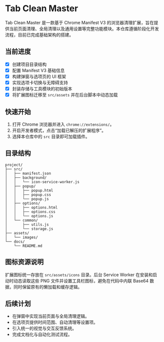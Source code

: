 # Tab Clean Master

Tab Clean Master 是一款基于 Chrome Manifest V3 的浏览器清理扩展，旨在提供当前页面清理、全局清理以及通用设置等完整功能模块。本仓库遵循阶段化开发流程，目前已完成基础架构的搭建。

## 当前进度

- [x] 创建项目目录结构
- [x] 配置 Manifest V3 基础信息
- [x] 构建弹窗与选项页的 UI 框架
- [x] 实现选项卡切换与无障碍支持
- [x] 封装存储与工具模块的初始版本
- [x] 将扩展图标迁移至 `src/assets` 并在后台脚本中动态加载

## 快速开始

1. 打开 Chrome 浏览器并进入 `chrome://extensions/`。
2. 开启开发者模式，点击“加载已解压的扩展程序”。
3. 选择本仓库中的 `src` 目录即可加载插件。

## 目录结构

```
project/
├── src/
│   ├── manifest.json
│   ├── background/
│   │   └── icon-service-worker.js
│   ├── popup/
│   │   ├── popup.html
│   │   ├── popup.css
│   │   └── popup.js
│   ├── options/
│   │   ├── options.html
│   │   ├── options.css
│   │   └── options.js
│   └── common/
│       ├── utils.js
│       └── storage.js
├── assets/
│   └── images/
└── docs/
    └── README.md
```

## 图标资源说明

扩展图标统一存放在 `src/assets/icons` 目录。后台 Service Worker 在安装和启动时动态读取这些 PNG 文件并设置工具栏图标，避免在代码中内联 Base64 数据，同时保留原有的懒加载和缓存逻辑。

## 后续计划

- 在弹窗中实现当前页面与全局清理逻辑。
- 在选项页提供时间范围、自动清理等设置项。
- 引入统一的视觉与交互反馈系统。
- 完成文档化与自动化测试流程。
